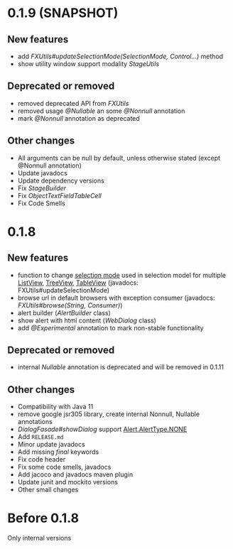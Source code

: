 <!--
# (TBD next version)
## New features
## Deprecated or removed
## Other changes
-->

# 0.1.9 (SNAPSHOT)
## New features
+ add *FXUtils#updateSelectionMode(SelectionMode, Control...)* method
+ show utility window support modality *StageUtils*
## Deprecated or removed
- removed deprecated API from *FXUtils*
- removed usage *@Nullable* an some *@Nonnull* annotation
- mark *@Nonnull* annotation as deprecated
## Other changes
* All arguments can be null by default, unless otherwise stated (except @Nonnull annotation)
* Update javadocs
* Update dependency versions
* Fix *StageBuilder*
* Fix *ObjectTextFieldTableCell*
* Fix Code Smells

# 0.1.8
## New features
+ function to change [selection mode](https://openjfx.io/javadoc/11/javafx.controls/javafx/scene/control/SelectionMode.html) used in selection model for multiple
  [ListView](https://openjfx.io/javadoc/11/javafx.controls/javafx/scene/control/ListView.html),
  [TreeView](https://openjfx.io/javadoc/11/javafx.controls/javafx/scene/control/TreeView.html),
  [TableView](https://openjfx.io/javadoc/11/javafx.controls/javafx/scene/control/TableView.html)
  (javadocs: FXUtils#updateSelectionMode)
+ browse url in default browsers with exception consumer (javadocs: *FXUtils#browse(String, Consumer)*)
+ alert builder (*AlertBuilder* class)
+ show alert with html content (*WebDialog* class)
+ add *@Experimental* annotation to mark non-stable functionality

## Deprecated or removed
- internal *Nullable* annotation is deprecated and will be removed in 0.1.11

## Other changes
* Compatibility with Java 11
* remove google jsr305 library, create internal Nonnull, Nullable annotations
* *DialogFasade#showDialog* support [Alert.AlertType.NONE](https://openjfx.io/javadoc/11/javafx.controls/javafx/scene/control/Alert.AlertType.html#NONE)
* Add `RELEASE.md`
* Minor update javadocs
* Add missing _final_ keywords
* Fix code header
* Fix some code smells, javadocs
* Add jacoco and javadocs maven plugin
* Update junit and mockito versions
* Other small changes

# Before 0.1.8
Only internal versions
